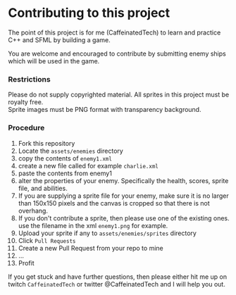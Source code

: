 Contributing to this project
============================

The point of this project is for me (CaffeinatedTech) to 
learn and practice C++ and SFML by building a game.

You are welcome and encouraged to contribute by submitting 
enemy ships which will be used in the game.

### Restrictions
Please do not supply copyrighted material.  All sprites in this project must be royalty free.  
Sprite images must be PNG format with transparency background.

### Procedure
1. Fork this repository
2. Locate the `assets/enemies` directory
3. copy the contents of `enemy1.xml`
4. create a new file called for example `charlie.xml`
5. paste the contents from enemy1
6. alter the properties of your enemy.  Specifically the
health, scores, sprite file, and abilities.
7. If you are supplying a sprite file for your enemy,
make sure it is no larger than 150x150 pixels and the 
canvas is cropped so that there is not overhang.
8. If you don't contribute a sprite, then please use one of the
existing ones.  use the filename in the xml `enemy1.png` for example.
9. Upload your sprite if any to `assets/enemies/sprites` directory
10. Click `Pull Requests`
11. Create a new Pull Request from your repo to mine
12. ...
13. Profit

If you get stuck and have further questions, then please either hit me up on twitch `CaffeinatedTech`
or twitter @CaffeinatedTech and I will help you out.
 
